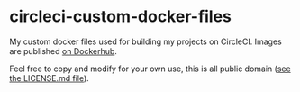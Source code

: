 # circleci-custom-docker-files

My custom docker files used for building my projects on CircleCI. Images are
published [on Dockerhub](https://hub.docker.com/u/guilgaly).

Feel free to copy and modify for your own use, this is all public domain ([see
the LICENSE.md file](LICENSE.md)).
